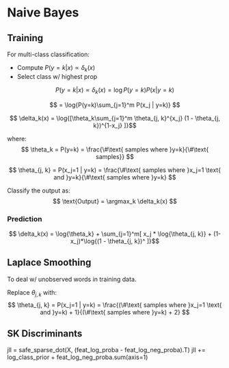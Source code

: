 # Naive Bayes

## Training
For multi-class classification: 
- Compute $P(y=k|x) \propto \delta_k(x)$
- Select class w/ highest prop

$$ P(y=k|x) \propto \delta_k(x) = \log{P(y=k)P(x|y=k)} $$

$$  = \log{P(y=k)\sum_{j=1}^m P(x_j | y=k)} $$

$$ \delta_k(x) = \log{[\theta_k\sum_{j=1}^m \theta_{j, k}^{x_j} (1 - \theta_{j, k})^{1-x_j} ]}$$

where:
$$ \theta_k = P(y=k) = \frac{\#\text{ samples where }y=k}{\#\text{ samples}} $$

$$ \theta_{j, k} = P(x_j=1 | y=k) = \frac{\#\text{ samples where }x_j=1 \text{ and }y=k}{\#\text{ samples where }y=k}  $$ 

Classify the output as:
$$ \text{Output} = \argmax_k \delta_k(x) $$

### Prediction
$$ \delta_k(x) = \log{\theta_k} + \sum_{j=1}^m[ x_j * \log{\theta_{j, k}} +  (1-x_j)*\log{(1 - \theta_{j, k})^ ]}$$

## Laplace Smoothing
To deal w/ unobserved words in training data.

Replace $\theta_{j, k}$ with:
$$ \theta_{j, k} = P(x_j=1 | y=k) = \frac{(\#\text{ samples where }x_j=1 \text{ and }y=k) + 1}{(\#\text{ samples where }y=k) + 2}  $$ 


## SK Discriminants

jll = safe_sparse_dot(X, (feat_log_proba - feat_log_neg_proba).T)
        jll += log_class_prior + feat_log_neg_proba.sum(axis=1)
